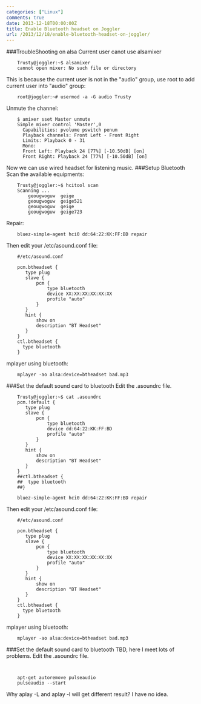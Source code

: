 ```yaml
---
categories: ["Linux"]
comments: true
date: 2013-12-18T00:00:00Z
title: Enable Bluetooth headset on Joggler
url: /2013/12/18/enable-bluetooth-headset-on-joggler/
---
```


###TroubleShooting on alsa
Current user canot use alsamixer

```
	Trusty@joggler:~$ alsamixer 
	cannot open mixer: No such file or directory

```
This is because the current user is not in the "audio" group, use root to add current user into "audio" group:

```
	root@joggler:~# usermod -a -G audio Trusty

```
Unmute the channel:

```
	$ amixer sset Master unmute
	Simple mixer control 'Master',0
	  Capabilities: pvolume pswitch penum
	  Playback channels: Front Left - Front Right
	  Limits: Playback 0 - 31
	  Mono:
	  Front Left: Playback 24 [77%] [-10.50dB] [on]
	  Front Right: Playback 24 [77%] [-10.50dB] [on]

```
Now we can use wired headset for listening music. 
###Setup Bluetooth
Scan the available equipments: 

```
	Trusty@joggler:~$ hcitool scan
	Scanning ...
		geougwoguw  geige 	
		geougwoguw  geige521
		geougwoguw  geige 	
		geougwoguw  geige723

```
Repair:

```
	bluez-simple-agent hci0 dd:64:22:KK:FF:BD repair

```
Then edit your /etc/asound.conf file:

```
	#/etc/asound.conf
	
	pcm.btheadset {
	   type plug
	   slave {
	       pcm {
	           type bluetooth
	           device XX:XX:XX:XX:XX:XX 
	           profile "auto"
	       }   
	   }   
	   hint {
	       show on
	       description "BT Headset"
	   }   
	}
	ctl.btheadset {
	  type bluetooth
	}  

```
mplayer using bluetooth:

```
	mplayer -ao alsa:device=btheadset bad.mp3

```

###Set the default sound card to bluetooth
Edit the .asoundrc file. 

```
	Trusty@joggler:~$ cat .asoundrc    
	pcm.!default {
	   type plug
	   slave {
	       pcm {
	           type bluetooth
	           device dd:64:22:KK:FF:BD
	           profile "auto"
	       }   
	   }   
	   hint {
	       show on
	       description "BT Headset"
	   }   
	}
	##ctl.btheadset {
	##  type bluetooth
	##}
	
	bluez-simple-agent hci0 dd:64:22:KK:FF:BD repair

```
Then edit your /etc/asound.conf file:

```
	#/etc/asound.conf
	
	pcm.btheadset {
	   type plug
	   slave {
	       pcm {
	           type bluetooth
	           device XX:XX:XX:XX:XX:XX 
	           profile "auto"
	       }   
	   }   
	   hint {
	       show on
	       description "BT Headset"
	   }   
	}
	ctl.btheadset {
	  type bluetooth
	}  

```
mplayer using bluetooth:

```
	mplayer -ao alsa:device=btheadset bad.mp3

```

###Set the default sound card to bluetooth
TBD, here I meet lots of problems. 
Edit the .asoundrc file. 

```
	
	
	apt-get autoremove pulseaudio
	pulseaudio --start

```
Why aplay -L and aplay -l will get different result? I have no idea.  
